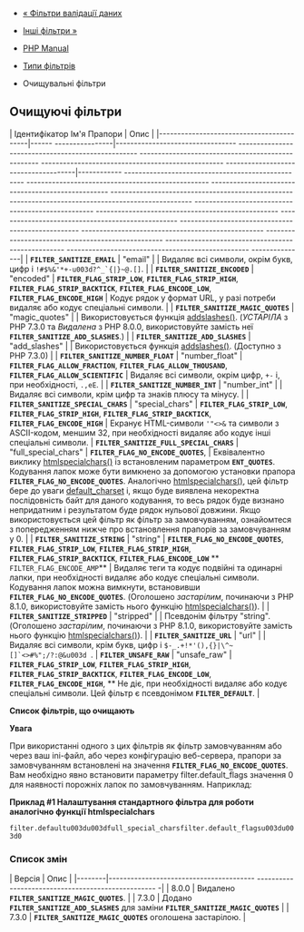 - [« Фільтри валідації даних](filter.filters.validate.md)
- [Інші фільтри »](filter.filters.misc.md)

- [PHP Manual](index.md)
- [Типи фільтрів](filter.filters.md)
- Очищувальні фільтри

## Очищуючі фільтри

| Ідентифікатор Ім'я Прапори | Опис |
|------------------------------------------|------ ----------------|--------------------------------- -------------------------------------------------- -------------------------------------------------- -------------------------------------------------- -------------------------------------|------------ -------------------------------------------------- -------------------------------------------------- -------------------------------------------------- -------------------------------------------------- -------------------------------------------------- -------------------------------------------------- -------------------------------------------------- -------------------------------------------------- -------------------------------------------------- -------------------------------------------------- -------------------------------------------------- -------------------------------------------------- -------------------------------------------------- ---------------|
| **`FILTER_SANITIZE_EMAIL`** | "email" | | Видаляє всі символи, окрім букв, цифр і `` !#$%&'*+-u003d?^_`{|}~@.[] ``. |
| **`FILTER_SANITIZE_ENCODED`** | "encoded" | **`FILTER_FLAG_STRIP_LOW`**, **`FILTER_FLAG_STRIP_HIGH`**, **`FILTER_FLAG_STRIP_BACKTICK`**, **`FILTER_FLAG_ENCODE_LOW`**, **`FILTER_FLAG_ENCODE_HIGH`** | Кодує рядок у формат URL, у разі потреби видаляє або кодує спеціальні символи. |
| **`FILTER_SANITIZE_MAGIC_QUOTES`** | "magic_quotes" | | Використовується функція [addslashes()](function.addslashes.md). (*УСТАРІЛА* з PHP 7.3.0 та *Видалена* з PHP 8.0.0, використовуйте замість неї **`FILTER_SANITIZE_ADD_SLASHES`**.) |
| **`FILTER_SANITIZE_ADD_SLASHES`** | "add_slashes" | | Використовується функція [addslashes()](function.addslashes.md). (Доступно з PHP 7.3.0) |
| **`FILTER_SANITIZE_NUMBER_FLOAT`** | "number_float" | **`FILTER_FLAG_ALLOW_FRACTION`**, **`FILTER_FLAG_ALLOW_THOUSAND`**, **`FILTER_FLAG_ALLOW_SCIENTIFIC`** | Видаляє всі символи, окрім цифр, `+-` і, при необхідності, `.,eE`. |
| **`FILTER_SANITIZE_NUMBER_INT`** | "number_int" | | Видаляє всі символи, крім цифр та знаків плюсу та мінусу. |
| **`FILTER_SANITIZE_SPECIAL_CHARS`** | "special_chars" | **`FILTER_FLAG_STRIP_LOW`**, **`FILTER_FLAG_STRIP_HIGH`**, **`FILTER_FLAG_STRIP_BACKTICK`**, **`FILTER_FLAG_ENCODE_HIGH`** | Екранує HTML-символи `'"<>&` та символи з ASCII-кодом, меншим 32, при необхідності видаляє або кодує інші спеціальні символи.
| **`FILTER_SANITIZE_FULL_SPECIAL_CHARS`** | "full_special_chars" | **`FILTER_FLAG_NO_ENCODE_QUOTES`**, | Еквівалентно виклику [htmlspecialchars()](function.mdspecialchars.md) із встановленим параметром **`ENT_QUOTES`**. Кодування лапок може бути вимкнено за допомогою установки прапора **`FILTER_FLAG_NO_ENCODE_QUOTES`**. Аналогічно [htmlspecialchars()](function.mdspecialchars.md), цей фільтр бере до уваги [default_charset](ini.core.md#ini.default-charset) і, якщо буде виявлена некоректна послідовність байт для даного кодування, то весь рядок буде визнано непридатним і результатом буде рядок нульової довжини. Якщо використовується цей фільтр як фільтр за замовчуванням, ознайомтеся з попередженням нижче про встановлення прапорів за замовчуванням у 0. |
| **`FILTER_SANITIZE_STRING`** | "string" | **`FILTER_FLAG_NO_ENCODE_QUOTES`**, **`FILTER_FLAG_STRIP_LOW`**, **`FILTER_FLAG_STRIP_HIGH`**, **`FILTER_FLAG_STRIP_BACKTICK`**, **`FILTER_FLAG_ENCODE_LOW`** ** `FILTER_FLAG_ENCODE_AMP`** | Видаляє теги та кодує подвійні та одинарні лапки, при необхідності видаляє або кодує спеціальні символи. Кодування лапок можна вимкнути, встановивши **`FILTER_FLAG_NO_ENCODE_QUOTES`**. (Оголошено *застарілим*, починаючи з PHP 8.1.0, використовуйте замість нього функцію [htmlspecialchars()](function.mdspecialchars.md)). |
| **`FILTER_SANITIZE_STRIPPED`** | "stripped" | | Псевдонім фільтру "string". (Оголошено *застарілим*, починаючи з PHP 8.1.0, використовуйте замість нього функцію [htmlspecialchars()](function.mdspecialchars.md)). |
| **`FILTER_SANITIZE_URL`** | "url" | | Видаляє всі символи, крім букв, цифр і ``$-_.+!*'(),{}|\^~[]`<>#%";/?:@&u003d ``.
| **`FILTER_UNSAFE_RAW`** | "unsafe_raw" | **`FILTER_FLAG_STRIP_LOW`**, **`FILTER_FLAG_STRIP_HIGH`**, **`FILTER_FLAG_STRIP_BACKTICK`**, **`FILTER_FLAG_ENCODE_LOW`**, **`FILTER_FLAG_ENCODE_HIGH`**, ** Не діє, при необхідності видаляє або кодує спеціальні символи. Цей фільтр є псевдонімом **`FILTER_DEFAULT`**. |

**Список фільтрів, що очищають**

**Увага**

При використанні одного з цих фільтрів як фільтр
замовчуванням або через ваш ini-файл, або через конфігурацію веб-сервера,
прапори за замовчуванням встановлені на значення
**`FILTER_FLAG_NO_ENCODE_QUOTES`**. Вам необхідно явно встановити
параметру filter.default_flags значення 0 для наявності порожніх лапок по
замовчуванням. Наприклад:

**Приклад #1 Налаштування стандартного фільтра для роботи аналогічно функції
htmlspecialchars**

`filter.defaultu003du003dfull_special_charsfilter.default_flagsu003du003d0`

### Список змін

| Версія | Опис |
|--------|---------------------------------------- -------------------------------------------------- -|
| 8.0.0 | Видалено **`FILTER_SANITIZE_MAGIC_QUOTES`**. |
| 7.3.0 | Додано **`FILTER_SANITIZE_ADD_SLASHES`** для заміни **`FILTER_SANITIZE_MAGIC_QUOTES`** |
| 7.3.0 | **`FILTER_SANITIZE_MAGIC_QUOTES`** оголошена застарілою. |
